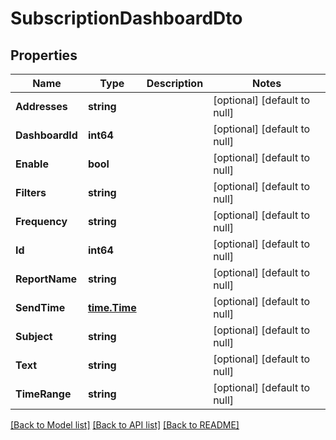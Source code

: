 # SubscriptionDashboardDto

## Properties
| Name            | Type                          | Description | Notes                        |
| --------------- | ----------------------------- | ----------- | ---------------------------- |
| **Addresses**   | **string**                    |             | [optional] [default to null] |
| **DashboardId** | **int64**                     |             | [optional] [default to null] |
| **Enable**      | **bool**                      |             | [optional] [default to null] |
| **Filters**     | **string**                    |             | [optional] [default to null] |
| **Frequency**   | **string**                    |             | [optional] [default to null] |
| **Id**          | **int64**                     |             | [optional] [default to null] |
| **ReportName**  | **string**                    |             | [optional] [default to null] |
| **SendTime**    | [**time.Time**](time.Time.md) |             | [optional] [default to null] |
| **Subject**     | **string**                    |             | [optional] [default to null] |
| **Text**        | **string**                    |             | [optional] [default to null] |
| **TimeRange**   | **string**                    |             | [optional] [default to null] |

[[Back to Model list]](../README.md#documentation-for-models) [[Back to API list]](../README.md#documentation-for-api-endpoints) [[Back to README]](../README.md)
